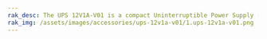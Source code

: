 ```yaml
---
rak_desc: The UPS 12V1A-V01 is a compact Uninterruptible Power Supply (UPS) device designed to provide backup power and protection for small electronic devices. It is commonly used to safeguard sensitive equipment from power disruptions and voltage fluctuations.
rak_img: /assets/images/accessories/ups-12v1a-v01/1.ups-12v1a-v01.png
---
```


<rk-redirect to="/Product-Categories/Accessories/UPS-12V1A-V01/Overview/" />
